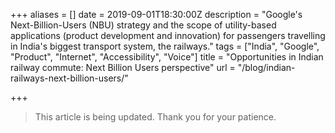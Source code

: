 +++
aliases = []
date = 2019-09-01T18:30:00Z
description = "Google's Next-Billion-Users (NBU) strategy and the scope of utility-based applications (product development and innovation) for passengers travelling in India's biggest transport system, the railways."
tags = ["India", "Google", "Product", "Internet", "Accessibility", "Voice"]
title = "Opportunities in Indian railway commute: Next Billion Users perspective"
url = "/blog/indian-railways-next-billion-users/"

+++
> This article is being updated. Thank you for your patience.
